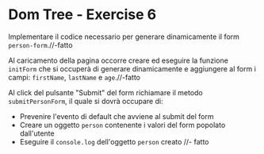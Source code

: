 # Dom Tree - Exercise 6

Implementare il codice necessario per generare dinamicamente il form `person-form`.//-fatto

Al caricamento della pagina occorre creare ed eseguire la funzione `initForm` che si occuperà di generare dinamicamente e aggiungere al form i campi: `firstName`, `lastName` e `age`.//-fatto

Al click del pulsante "Submit" del form richiamare il metodo `submitPersonForm`, il quale si dovrà occupare di:

- Prevenire l'evento di default che avviene al submit del form
- Creare un oggetto `person` contenente i valori del form popolato dall'utente
- Eseguire il `console.log` dell'oggetto `person` creato
  //- fatto

